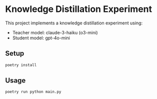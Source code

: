 # Knowledge Distillation Experiment

This project implements a knowledge distillation experiment using:
- Teacher model: claude-3-haiku (o3-mini)
- Student model: gpt-4o-mini

## Setup
```bash
poetry install
```

## Usage
```bash
poetry run python main.py
```

